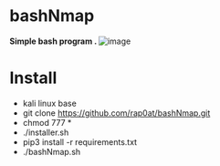 # bashNmap
<b>Simple bash program . </b>
![image](https://github.com/rap0at/bashNmap/assets/85862714/5a5230f2-9f69-4d03-b3da-359c3f43fe84)

# Install
* kali linux base
* git clone https://github.com/rap0at/bashNmap.git
* chmod 777 *
* ./installer.sh
* pip3 install -r requirements.txt
* ./bashNmap.sh
